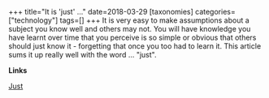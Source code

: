 +++
title="It is 'just' ..."
date=2018-03-29
[taxonomies]
categories=["technology"]
tags=[]
+++
It is very easy to make assumptions about a subject you know well and others may not. You will have knowledge you have learnt over time that you perceive is so simple or obvious that others should just know it - forgetting that once you too had to learn it. This article sums it up really well with the word ... "just".
<!-- more -->

__Links__

[Just](http://bradfrost.com/blog/post/just/)
